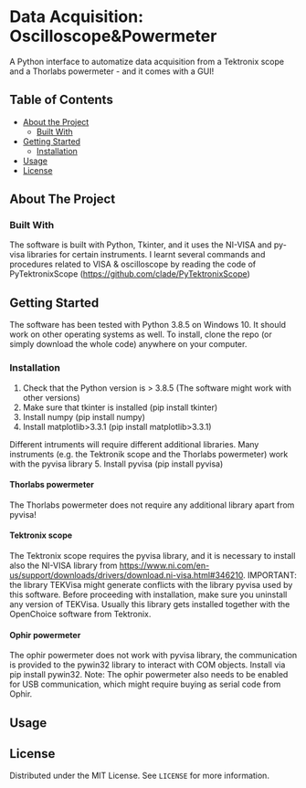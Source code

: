 # Data Acquisition: Oscilloscope&Powermeter
A Python interface to automatize data acquisition from a Tektronix scope and a Thorlabs powermeter - and it comes with a GUI!


<!-- TABLE OF CONTENTS -->
## Table of Contents

* [About the Project](#about-the-project)
  * [Built With](#built-with)
* [Getting Started](#getting-started)
  * [Installation](#installation)
* [Usage](#usage)
* [License](#license)


<!-- ABOUT THE PROJECT -->
## About The Project




### Built With
The software is built with Python, Tkinter, and it uses the NI-VISA and py-visa libraries for certain instruments. I learnt several commands and procedures related to VISA & oscilloscope by reading the code of PyTektronixScope (https://github.com/clade/PyTektronixScope)

<!-- GETTING STARTED -->
## Getting Started

The software has been tested with Python 3.8.5 on Windows 10. It should work on other operating systems as well. To install, clone the repo (or simply download the whole code) anywhere on your computer.



### Installation

1. Check that the Python version is > 3.8.5 (The software might work with other versions)
2. Make sure that tkinter is installed (pip install tkinter)
3. Install numpy (pip install numpy)
4. Install matplotlib>3.3.1 (pip install matplotlib>3.3.1)

Different intruments will require different additional libraries. Many instruments (e.g. the Tektronik scope and the Thorlabs powermeter) work with the pyvisa library
5. Install pyvisa (pip install pyvisa)

#### Thorlabs powermeter
The Thorlabs powermeter does not require any additional library apart from pyvisa!

#### Tektronix scope
The Tektronix scope requires the pyvisa library, and it is necessary to install also the NI-VISA library from https://www.ni.com/en-us/support/downloads/drivers/download.ni-visa.html#346210. 
IMPORTANT: the library TEKVisa might generate conflicts with the library pyvisa used by this software. Before proceeding with installation, make sure you uninstall any version of TEKVisa. Usually this library gets installed together with the OpenChoice software from Tektronix.

#### Ophir powermeter
The ophir powermeter does not work with pyvisa library, the communication is provided to the pywin32 library to interact with COM objects.
Install via pip install pywin32.
Note: The ophir powermeter also needs to be enabled for USB communication, which might require buying as serial code from Ophir.


<!-- USAGE EXAMPLES -->
## Usage


<!-- LICENSE -->
## License

Distributed under the MIT License. See `LICENSE` for more information.


